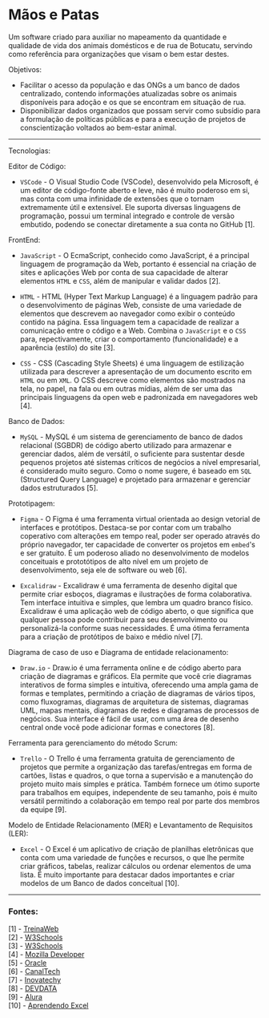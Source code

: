 # Mãos e Patas


 Um software criado para auxiliar no mapeamento da quantidade e
 qualidade de vida dos animais domésticos e de rua de Botucatu,
 servindo como referência para organizações que visam o bem estar destes.

 Objetivos: 
 * Facilitar o acesso da população e das ONGs a um banco de dados 
   centralizado, contendo informações atualizadas sobre os animais 
   disponíveis para adoção e os que se encontram em situação de rua.
 * Disponibilizar dados organizados que possam servir 
   como subsídio para a formulação de políticas públicas e 
   para a execução de projetos de conscientização voltados ao bem-estar animal.

---

 Tecnologias: 

 Editor de Código:
 
- `VSCode` - O Visual Studio Code (VSCode), desenvolvido pela Microsoft, é um editor de código-fonte aberto e leve, não é muito poderoso em si, mas conta com uma infinidade de extensões que o tornam extremamente útil e extensível. Ele suporta diversas linguagens de programação, possui um terminal integrado e controle de versão embutido, podendo se conectar diretamente a sua conta no GitHub [1]. 

 FrontEnd: 

- `JavaScript` - O EcmaScript, conhecido como JavaScript, é a principal linguagem de programação da Web, portanto é essencial na criação de sites e aplicações Web por conta de sua capacidade de alterar elementos `HTML` e `CSS`, além de manipular e validar dados [2].

- `HTML` - HTML (Hyper Text Markup Language) é a linguagem padrão  para o desenvolvimento de páginas Web, consiste de uma variedade de elementos que descrevem ao navegador como exibir o conteúdo contido na página. Essa linguagem tem a capacidade de realizar a comunicação entre o código e a Web. Combina o `JavaScript` e o `CSS` para, repectivamente, criar o comportamento (funcionalidade) e a aparência (estilo) do site [3].

- `CSS` - CSS (Cascading Style Sheets) é uma linguagem de estilização utilizada para descrever a apresentação de um documento escrito em `HTML` ou em `XML`. O CSS descreve como elementos são mostrados na tela, no papel, na fala ou em outras mídias, além de ser uma das principais linguagens da open web e padronizada em navegadores web [4].

 Banco de Dados:

- `MySQL` -  MySQL é um sistema de gerenciamento de banco de dados relacional (SGBDR) de código aberto utilizado para armazenar e gerenciar dados, além de versátil, o suficiente para sustentar desde pequenos projetos até sistemas críticos de negócios a nível empresarial, é considerado muito seguro. Como o nome sugere, é baseado em `SQL` (Structured Query Language) e projetado para armazenar e gerenciar dados estruturados [5].

 Prototipagem:

- `Figma` - O Figma é uma ferramenta virtual orientada ao design vetorial de interfaces e protótipos. Destaca-se por contar com um trabalho coperativo com alterações em tempo real, poder ser operado através do próprio navegador, ter capacidade de converter os projetos em `embed`'s e ser gratuito. É um poderoso aliado no desenvolvimento de modelos conceituais e prototótipos de alto nível em um projeto de desenvolvimento, seja ele de software ou web [6].

- `Excalidraw` - Excalidraw é uma ferramenta de desenho digital que permite criar esboços, diagramas e ilustrações de forma colaborativa. Tem interface intuitiva e simples, que lembra um quadro branco físico. Excalidraw é uma aplicação web de código aberto, o que significa que qualquer pessoa pode contribuir para seu desenvolvimento ou personalizá-la conforme suas necessidades. É uma ótima ferramenta para a criação de protótipos de baixo e médio nível [7].

 Diagrama de caso de uso e Diagrama de entidade relacionamento:
 
- `Draw.io` - Draw.io é uma ferramenta online e de código aberto para criação de diagramas e gráficos. Ela permite que você crie diagramas interativos de forma simples e intuitiva, oferecendo uma ampla gama de formas e templates, permitindo a criação de diagramas de vários tipos, como fluxogramas, diagramas de arquitetura de sistemas, diagramas UML, mapas mentais, diagramas de redes e diagramas de processos de negócios. Sua interface é fácil de usar, com uma área de desenho central onde você pode adicionar formas e conectores [8].

 Ferramenta para gerenciamento do método Scrum:
 
- `Trello` - O Trello é uma ferramenta gratuita de gerenciamento de projetos que permite a organização das tarefas/entregas em forma de cartões, listas e quadros, o que torna a supervisão e a manutenção do projeto muito mais simples e prática. Também fornece um ótimo suporte para trabalhos em equipes, independente de seu tamanho, pois é muito versátil permitindo a colaboração em tempo real por parte dos membros da equipe [9].


 Modelo de Entidade Relacionamento (MER) e Levantamento de Requisitos (LER): 
 
- `Excel` - O Excel é um aplicativo de criação de planilhas eletrônicas que conta com uma variedade de funções e recursos, o que lhe permite criar gráficos, tabelas, realizar cálculos ou ordenar elementos de uma lista. É muito importante para destacar dados importantes e criar modelos de um Banco de dados conceitual [10].


---


### Fontes:

[1] - [TreinaWeb](https://www.treinaweb.com.br/blog/vs-code-o-que-e-e-por-que-voce-deve-usar/)  
[2] - [W3Schools](https://www.w3schools.com/js/js_intro.asp)  
[3] - [W3Schools](https://www.w3schools.com/html/html_intro.asp)  
[4] - [Mozilla Developer](https://developer.mozilla.org/en-US/docs/Web/CSS)  
[5] - [Oracle](https://www.oracle.com/br/mysql/what-is-mysql/)  
[6] - [CanalTech](https://canaltech.com.br/software/o-que-e-figma/)  
[7] - [Inovatechy](https://inovatechy.com/excalidraw-diagramas-e-ilustracoes-de-forma-colaborativa/)  
[8] - [DEVDATA](https://blog.devdata.com.br/draw-io-a-ferramenta-visual-para-diagramas-no-desenvolvimento-de-sistemas/)  
[9] - [Alura](https://www.alura.com.br/artigos/trello)  
[10] - [Aprendendo Excel](https://www.aprenderexcel.com.br/2013/tutoriais/o-que-e-excel)
